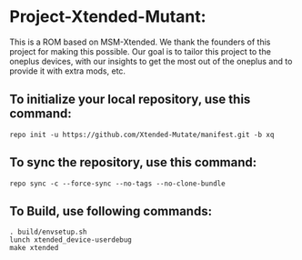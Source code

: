 


Project-Xtended-Mutant:
====================
This is a ROM based on MSM-Xtended. We thank the founders of this project for making this possible.
Our goal is to tailor this project to the oneplus devices, with our insights to get the most out of the oneplus and to provide it with extra mods, etc.


To initialize your local repository, use this command:
-----------------------------------------------------

    repo init -u https://github.com/Xtended-Mutate/manifest.git -b xq

To sync the repository, use this command:
-----------------------------------------

    repo sync -c --force-sync --no-tags --no-clone-bundle 

To Build, use following commands:
---------------------------------
    
    . build/envsetup.sh
    lunch xtended_device-userdebug
    make xtended

